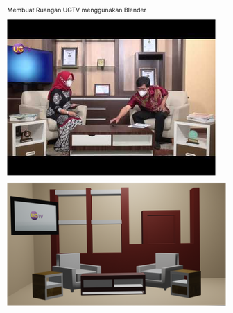 Membuat Ruangan UGTV menggunakan Blender

![image](https://github.com/ragilnuragi/tugasGK2/blob/287c2a3012acd0dd845dd0d29fbe98ac340a06ea/hqdefault.jpg)

![image](https://github.com/ragilnuragi/tugasGK2/blob/287c2a3012acd0dd845dd0d29fbe98ac340a06ea/untitled1.png)
